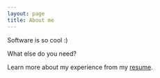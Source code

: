 ```yaml
---
layout: page
title: About me
---
```


Software is so cool :)

What else do you need?

Learn more about my experience from my [resume](/img/Parinita_Edke.pdf).
